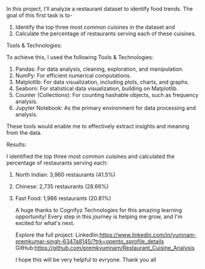 In this project, I'll analyze a restaurant dataset to identify food trends. 
The goal of this first task is to- 
1. Identify the top three most common cuisines in the dataset and
2. Calculate the percentage of restaurants serving each of these cuisines.

Tools & Technologies:

To achieve this, I used the following Tools & Technologies:

1. Pandas: For data analysis, cleaning, exploration, and manipulation.
2. NumPy: For efficient numerical computations.
3. Matplotlib: For data visualization, including plots, charts, and graphs.
4. Seaborn: For statistical data visualization, building on Matplotlib.
5. Counter (Collections): For counting hashable objects, such as frequency analysis.
6. Jupyter Notebook: As the primary environment for data processing and analysis.

These tools would enable me to effectively extract insights and meaning from the data.

Results:

I identified the top three most common cuisines and calculated the percentage of restaurants serving each:
1. North Indian: 3,960 restaurants (41.5%)
2. Chinese: 2,735 restaurants (28.66%)
3. Fast Food: 1,986 restaurants (20.81%)

   A huge thanks to Cognifyz Technologies for this amazing learning opportunity!
   Every step in this journey is helping me grow, and I'm excited for what's next.

   Explore the full project:
   Linkedlin:https://www.linkedin.com/in/yumnam-premkumar-singh-6347a8145/?trk=opento_sprofile_details
   GitHub:https://github.com/premkyumnam/Restaurant_Cuisine_Analysis
   
   I hope this will be very helpful to evryone.
   Thank you all
